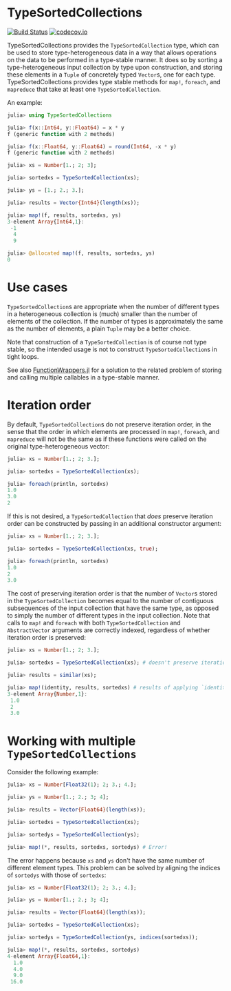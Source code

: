 # TypeSortedCollections

[![Build Status](https://travis-ci.org/tkoolen/TypeSortedCollections.jl.svg?branch=master)](https://travis-ci.org/tkoolen/TypeSortedCollections.jl)
[![codecov.io](http://codecov.io/github/tkoolen/TypeSortedCollections.jl/coverage.svg?branch=master)](http://codecov.io/github/tkoolen/TypeSortedCollections.jl?branch=master)

TypeSortedCollections provides the `TypeSortedCollection` type, which can be used to store type-heterogeneous data in a way that allows operations on the data to be performed in a type-stable manner. It does so by sorting a type-heterogeneous input collection by type upon construction, and storing these elements in a `Tuple` of concretely typed `Vector`s, one for each type. TypeSortedCollections provides type stable methods for `map!`, `foreach`, and `mapreduce` that take at least one `TypeSortedCollection`.

An example:
```julia
julia> using TypeSortedCollections

julia> f(x::Int64, y::Float64) = x * y
f (generic function with 2 methods)

julia> f(x::Float64, y::Float64) = round(Int64, -x * y)
f (generic function with 2 methods)

julia> xs = Number[1.; 2; 3];

julia> sortedxs = TypeSortedCollection(xs);

julia> ys = [1.; 2.; 3.];

julia> results = Vector{Int64}(length(xs));

julia> map!(f, results, sortedxs, ys)
3-element Array{Int64,1}:
 -1
  4
  9

julia> @allocated map!(f, results, sortedxs, ys)
0
```
# Use cases
`TypeSortedCollection`s are appropriate when the number of different types in a heterogeneous collection is (much) smaller than the number of elements of the collection. If the number of types is approximately the same as the number of elements, a plain `Tuple` may be a better choice.

Note that construction of a `TypeSortedCollection` is of course not type stable, so the intended usage is not to construct `TypeSortedCollection`s in tight loops.

See also [FunctionWrappers.jl](https://github.com/yuyichao/FunctionWrappers.jl) for a solution to the related problem of storing and calling multiple callables in a type-stable manner.

# Iteration order
By default, `TypeSortedCollection`s do not preserve iteration order, in the sense that the order in which elements are processed in `map!`, `foreach`, and `mapreduce` will not be the same as if these functions were called on the original type-heterogeneous vector:
```julia
julia> xs = Number[1.; 2; 3.];

julia> sortedxs = TypeSortedCollection(xs);

julia> foreach(println, sortedxs)
1.0
3.0
2
```

If this is not desired, a `TypeSortedCollection` that *does* preserve iteration order can be constructed by passing in an additional constructor argument:
```julia
julia> xs = Number[1.; 2; 3.];

julia> sortedxs = TypeSortedCollection(xs, true);

julia> foreach(println, sortedxs)
1.0
2
3.0
```
The cost of preserving iteration order is that the number of `Vector`s stored in the `TypeSortedCollection` becomes equal to the number of contiguous subsequences of the input collection that have the same type, as opposed to simply the number of different types in the input collection. Note that calls to `map!` and `foreach` with both `TypeSortedCollection` and `AbstractVector` arguments are correctly indexed, regardless of whether iteration order is preserved:

```julia
julia> xs = Number[1.; 2; 3.];

julia> sortedxs = TypeSortedCollection(xs); # doesn't preserve iteration order

julia> results = similar(xs);

julia> map!(identity, results, sortedxs) # results of applying `identity` end up in the right location
3-element Array{Number,1}:
 1.0
 2  
 3.0
```

# Working with multiple `TypeSortedCollections`
Consider the following example:
```julia
julia> xs = Number[Float32(1); 2; 3.; 4.];

julia> ys = Number[1.; 2.; 3; 4];

julia> results = Vector{Float64}(length(xs));

julia> sortedxs = TypeSortedCollection(xs);

julia> sortedys = TypeSortedCollection(ys);

julia> map!(*, results, sortedxs, sortedys) # Error!
```
The error happens because `xs` and `ys` don't have the same number of different element types. This problem can be solved by aligning the indices of `sortedys` with those of `sortedxs`:
```julia
julia> xs = Number[Float32(1); 2; 3.; 4.];

julia> ys = Number[1.; 2.; 3; 4];

julia> results = Vector{Float64}(length(xs));

julia> sortedxs = TypeSortedCollection(xs);

julia> sortedys = TypeSortedCollection(ys, indices(sortedxs));

julia> map!(*, results, sortedxs, sortedys)
4-element Array{Float64,1}:
  1.0
  4.0
  9.0
 16.0
```
